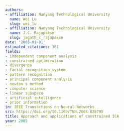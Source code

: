 ```yaml
---
authors:
- affiliation: Nanyang Technological University
  name: Wei Lu
  slug: wei_lu
- affiliation: Nanyang Technological University
  name: J.C. Rajapakse
  slug: jagath_c_rajapakse
date: '2005-01-01'
estimated_citations: 361
fields:
- independent component analysis
- constrained optimization
- divergence
- facial recognition system
- pattern recognition
- principal component analysis
- newton s method
- computer science
- linear subspace
- artificial intelligence
- prior information
in: IEEE Transactions on Neural Networks
src: https://doi.org/10.1109/TNN.2004.836795
title: Approach and applications of constrained ICA
year: 2005
---
```

